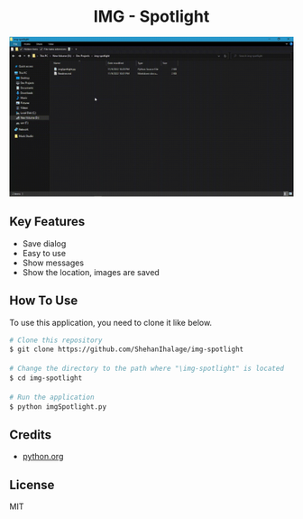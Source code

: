 <h1 align="center">IMG - Spotlight</h1>
<img src="https://github.com/ShehanIhalage/img-spotlight/blob/main/guid.gif" />

## Key Features

* Save dialog
* Easy to use
* Show messages
* Show the location, images are saved

## How To Use

To use this application, you need to clone it like below.

```bash
# Clone this repository
$ git clone https://github.com/ShehanIhalage/img-spotlight

# Change the directory to the path where "\img-spotlight" is located
$ cd img-spotlight

# Run the application
$ python imgSpotlight.py
```

## Credits

- [python.org](https://docs.python.org)

## License

MIT

